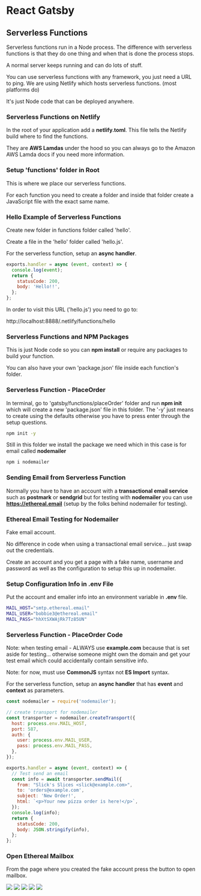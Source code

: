 # React Gatsby

## Serverless Functions

Serverless functions run in a Node process. The difference with serverless functions is that they do one thing and when that is done the process stops.

A normal server keeps running and can do lots of stuff.

You can use serverless functions with any framework, you just need a URL to ping. We are using Netlify which hosts serverless functions. (most platforms do)

It's just Node code that can be deployed anywhere.

### Serverless Functions on Netlify

In the root of your application add a **netlify.toml**. This file tells the Netlify build where to find the functions.

They are **AWS Lamdas** under the hood so you can always go to the Amazon AWS Lamda docs if you need more information.

### Setup 'functions' folder in Root

This is where we place our serverless functions.

For each function you need to create a folder and inside that folder create a JavaScript file with the exact same name.

### Hello Example of Serverless Functions

Create new folder in functions folder called 'hello'.

Create a file in the 'hello' folder called 'hello.js'.

For the serverless function, setup an **async handler**.

```javascript
exports.handler = async (event, context) => {
  console.log(event);
  return {
    statusCode: 200,
    body: 'Hello!!',
  };
};
```

In order to visit this URL ('hello.js') you need to go to:

http://localhost:8888/.netlify/functions/hello

### Serverless Functions and NPM Packages

This is just Node code so you can **npm install** or require any packages to build your function.

You can also have your own 'package.json' file inside each function's folder.

### Serverless Function - PlaceOrder

In terminal, go to 'gatsby/functions/placeOrder' folder and run **npm init** which will create a new 'package.json' file in this folder. The '-y' just means to create using the defaults otherwise you have to press enter through the setup questions.

```bash
npm init -y
```

Still in this folder we install the package we need which in this case is for email called **nodemailer**

```bash
npm i nodemailer
```

### Sending Email from Serverless Function

Normally you have to have an account with a **transactional email service** such as **postmark** or **sendgrid** but for testing with **nodemailer** you can use **https://ethereal.email** (setup by the folks behind nodemailer for testing).

### Ethereal Email Testing for Nodemailer

Fake email account.

No difference in code when using a transactional email service... just swap out the credentials.

Create an account and you get a page with a fake name, username and password as well as the configuration to setup this up in nodemailer.

### Setup Configuration Info in .env File

Put the account and emailer info into an environment variable in **.env** file.

```bash
MAIL_HOST="smtp.ethereal.email"
MAIL_USER="bobbie3@ethereal.email"
MAIL_PASS="hhXtSXWAjRk7Tz85UN"
```

### Serverless Function - PlaceOrder Code

Note: when testing email - ALWAYS use **example.com** because that is set aside for testing... otherwise someone might own the domain and get your test email which could accidentally contain sensitive info.

Note: for now, must use **CommonJS** syntax not **ES Import** syntax.

For the serverless function, setup an **async handler** that has **event** and **context** as parameters.

```javascript
const nodemailer = require('nodemailer');

// create transport for nodemailer
const transporter = nodemailer.createTransport({
  host: process.env.MAIL_HOST,
  port: 587,
  auth: {
    user: process.env.MAIL_USER,
    pass: process.env.MAIL_PASS,
  },
});

exports.handler = async (event, context) => {
  // Test send an email
  const info = await transporter.sendMail({
    from: "Slick's Slices <slick@example.com>",
    to: 'orders@example.com',
    subject: 'New Order!',
    html: `<p>Your new pizza order is here!</p>`,
  });
  console.log(info);
  return {
    statusCode: 200,
    body: JSON.stringify(info),
  };
};
```

### Open Ethereal Mailbox

From the page where you created the fake account press the button to open mailbox.

![](./_img/39-where-to-place.png)
![](./_img/39-how-to-run-in-dev.png)
![](./_img/39-free-email-testing-service.png)
![](./_img/39-sample-email-ethereal.png)
![](./_img/39-open-ethereal-mailbox.png)
